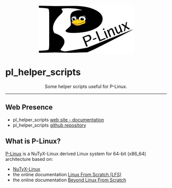 <div align="center">
    <a href="https://github.com/P-Linux/">
        <img src="images/p-linux-logo.png" alt="P-Linux LOGO" title="The P-Linux Organization.">
    </a>
</div>


# pl_helper_scripts

<p align="center">Some helper scripts useful for P-Linux.</p>


---


## Web Presence

* pl_helper_scripts [web site - documentation](https://p-linux.github.io/pl_helper_scripts/)
* pl_helper_scripts [github repository](https://github.com/P-Linux/pl_helper_scripts/)


## What is P-Linux?

[P-Linux](https://github.com/P-Linux) is a NuTyX-Linux derived Linux system for 64-bit (x86_64) architecture based on:

* [NuTyX-Linux](https://github.com/NuTyX)
* the online documentation [Linux From Scratch (LFS)](http://www.linuxfromscratch.org/lfs/)
* the online documentation [Beyond Linux From Scratch](http://www.linuxfromscratch.org/blfs/)
